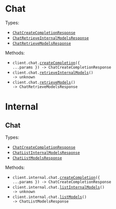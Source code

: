 # Chat

Types:

- <code><a href="./src/resources/chat.ts">ChatCreateCompletionResponse</a></code>
- <code><a href="./src/resources/chat.ts">ChatRetrieveInternalModelsResponse</a></code>
- <code><a href="./src/resources/chat.ts">ChatRetrieveModelsResponse</a></code>

Methods:

- <code title="post /api/v1/chat/completions">client.chat.<a href="./src/resources/chat.ts">createCompletion</a>({ ...params }) -> ChatCreateCompletionResponse</code>
- <code title="get /api/v1/chat/internalModels">client.chat.<a href="./src/resources/chat.ts">retrieveInternalModels</a>() -> unknown</code>
- <code title="get /api/v1/chat/models">client.chat.<a href="./src/resources/chat.ts">retrieveModels</a>() -> ChatRetrieveModelsResponse</code>

# Internal

## Chat

Types:

- <code><a href="./src/resources/internal/chat.ts">ChatCreateCompletionResponse</a></code>
- <code><a href="./src/resources/internal/chat.ts">ChatListInternalModelsResponse</a></code>
- <code><a href="./src/resources/internal/chat.ts">ChatListModelsResponse</a></code>

Methods:

- <code title="post /api/internal/chat/completions">client.internal.chat.<a href="./src/resources/internal/chat.ts">createCompletion</a>({ ...params }) -> ChatCreateCompletionResponse</code>
- <code title="get /api/internal/chat/internalModels">client.internal.chat.<a href="./src/resources/internal/chat.ts">listInternalModels</a>() -> unknown</code>
- <code title="get /api/internal/chat/models">client.internal.chat.<a href="./src/resources/internal/chat.ts">listModels</a>() -> ChatListModelsResponse</code>
